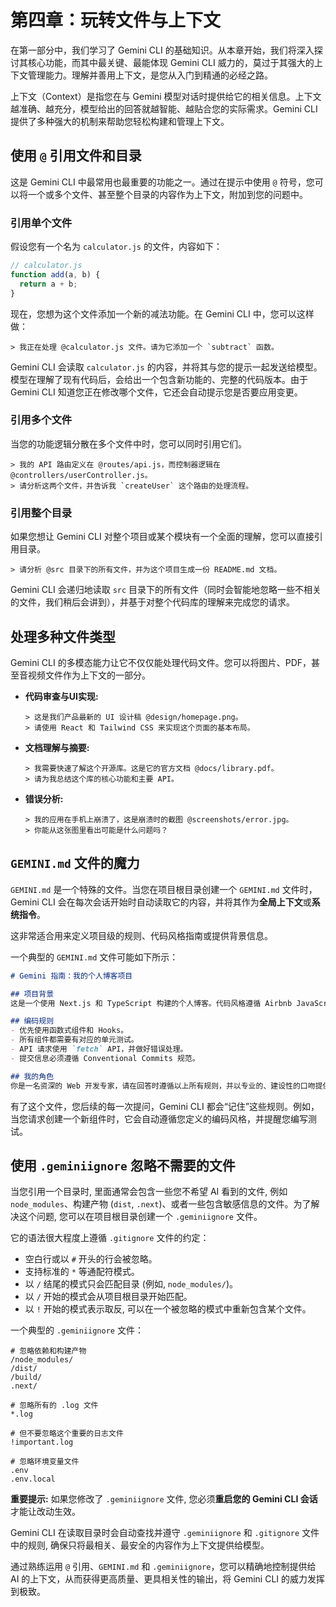 # 第四章：玩转文件与上下文

在第一部分中，我们学习了 Gemini CLI 的基础知识。从本章开始，我们将深入探讨其核心功能，而其中最关键、最能体现 Gemini CLI 威力的，莫过于其强大的上下文管理能力。理解并善用上下文，是您从入门到精通的必经之路。

上下文（Context）是指您在与 Gemini 模型对话时提供给它的相关信息。上下文越准确、越充分，模型给出的回答就越智能、越贴合您的实际需求。Gemini CLI 提供了多种强大的机制来帮助您轻松构建和管理上下文。

## 使用 `@` 引用文件和目录

这是 Gemini CLI 中最常用也最重要的功能之一。通过在提示中使用 `@` 符号，您可以将一个或多个文件、甚至整个目录的内容作为上下文，附加到您的问题中。

### 引用单个文件

假设您有一个名为 `calculator.js` 的文件，内容如下：
```javascript
// calculator.js
function add(a, b) {
  return a + b;
}
```
现在，您想为这个文件添加一个新的减法功能。在 Gemini CLI 中，您可以这样做：

```
> 我正在处理 @calculator.js 文件。请为它添加一个 `subtract` 函数。
```

Gemini CLI 会读取 `calculator.js` 的内容，并将其与您的提示一起发送给模型。模型在理解了现有代码后，会给出一个包含新功能的、完整的代码版本。由于 Gemini CLI 知道您正在修改哪个文件，它还会自动提示您是否要应用变更。

### 引用多个文件

当您的功能逻辑分散在多个文件中时，您可以同时引用它们。

```
> 我的 API 路由定义在 @routes/api.js，而控制器逻辑在 @controllers/userController.js。
> 请分析这两个文件，并告诉我 `createUser` 这个路由的处理流程。
```

### 引用整个目录

如果您想让 Gemini CLI 对整个项目或某个模块有一个全面的理解，您可以直接引用目录。

```
> 请分析 @src 目录下的所有文件，并为这个项目生成一份 README.md 文档。
```

Gemini CLI 会递归地读取 `src` 目录下的所有文件（同时会智能地忽略一些不相关的文件，我们稍后会讲到），并基于对整个代码库的理解来完成您的请求。

## 处理多种文件类型

Gemini CLI 的多模态能力让它不仅仅能处理代码文件。您可以将图片、PDF，甚至音视频文件作为上下文的一部分。

*   **代码审查与UI实现:**
    ```
    > 这是我们产品最新的 UI 设计稿 @design/homepage.png。
    > 请使用 React 和 Tailwind CSS 来实现这个页面的基本布局。
    ```
*   **文档理解与摘要:**
    ```
    > 我需要快速了解这个开源库。这是它的官方文档 @docs/library.pdf。
    > 请为我总结这个库的核心功能和主要 API。
    ```
*   **错误分析:**
    ```
    > 我的应用在手机上崩溃了，这是崩溃时的截图 @screenshots/error.jpg。
    > 你能从这张图里看出可能是什么问题吗？
    ```

## `GEMINI.md` 文件的魔力

`GEMINI.md` 是一个特殊的文件。当您在项目根目录创建一个 `GEMINI.md` 文件时，Gemini CLI 会在每次会话开始时自动读取它的内容，并将其作为**全局上下文**或**系统指令**。

这非常适合用来定义项目级的规则、代码风格指南或提供背景信息。

一个典型的 `GEMINI.md` 文件可能如下所示：

```markdown
# Gemini 指南：我的个人博客项目

## 项目背景
这是一个使用 Next.js 和 TypeScript 构建的个人博客。代码风格遵循 Airbnb JavaScript Style Guide。

## 编码规则
- 优先使用函数式组件和 Hooks。
- 所有组件都需要有对应的单元测试。
- API 请求使用 `fetch` API，并做好错误处理。
- 提交信息必须遵循 Conventional Commits 规范。

## 我的角色
你是一名资深的 Web 开发专家，请在回答时遵循以上所有规则，并以专业的、建设性的口吻提供建议。
```

有了这个文件，您后续的每一次提问，Gemini CLI 都会“记住”这些规则。例如，当您请求创建一个新组件时，它会自动遵循您定义的编码风格，并提醒您编写测试。

## 使用 `.geminiignore` 忽略不需要的文件

当您引用一个目录时, 里面通常会包含一些您不希望 AI 看到的文件, 例如 `node_modules`、构建产物 (`dist`, `.next`)、或者一些包含敏感信息的文件。为了解决这个问题, 您可以在项目根目录创建一个 `.geminiignore` 文件。

它的语法很大程度上遵循 `.gitignore` 文件的约定：
- 空白行或以 `#` 开头的行会被忽略。
- 支持标准的 `*` 等通配符模式。
- 以 `/` 结尾的模式只会匹配目录 (例如, `node_modules/`)。
- 以 `/` 开始的模式会从项目根目录开始匹配。
- 以 `!` 开始的模式表示取反, 可以在一个被忽略的模式中重新包含某个文件。

一个典型的 `.geminiignore` 文件：
```
# 忽略依赖和构建产物
/node_modules/
/dist/
/build/
.next/

# 忽略所有的 .log 文件
*.log

# 但不要忽略这个重要的日志文件
!important.log

# 忽略环境变量文件
.env
.env.local
```

**重要提示:** 如果您修改了 `.geminiignore` 文件, 您必须**重启您的 Gemini CLI 会话**才能让改动生效。

Gemini CLI 在读取目录时会自动查找并遵守 `.geminiignore` 和 `.gitignore` 文件中的规则, 确保只将最相关、最安全的内容作为上下文提供给模型。

通过熟练运用 `@` 引用、`GEMINI.md` 和 `.geminiignore`，您可以精确地控制提供给 AI 的上下文，从而获得更高质量、更具相关性的输出，将 Gemini CLI 的威力发挥到极致。
